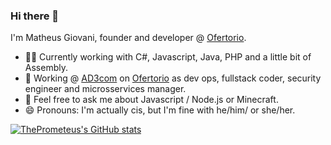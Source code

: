 ### Hi there 👋

I'm Matheus Giovani, founder and developer @ [Ofertorio](https://github.com/ofertorio).

- 👨‍💻 Currently working with C#, Javascript, Java, PHP and a little bit of Assembly. 
- 🔭 Working @ [AD3com](https://ad3com.com.br) on [Ofertorio](https://github.com/ofertorio) as dev ops, fullstack coder, security engineer and microsservices manager.
- 💬 Feel free to ask me about Javascript / Node.js or Minecraft.
- 😄 Pronouns: I'm actually cis, but I'm fine with he/him/ or she/her.

[![ThePrometeus's GitHub stats](https://github-readme-stats.vercel.app/api?username=theprometeus)](https://github.com/anuraghazra/github-readme-stats)
